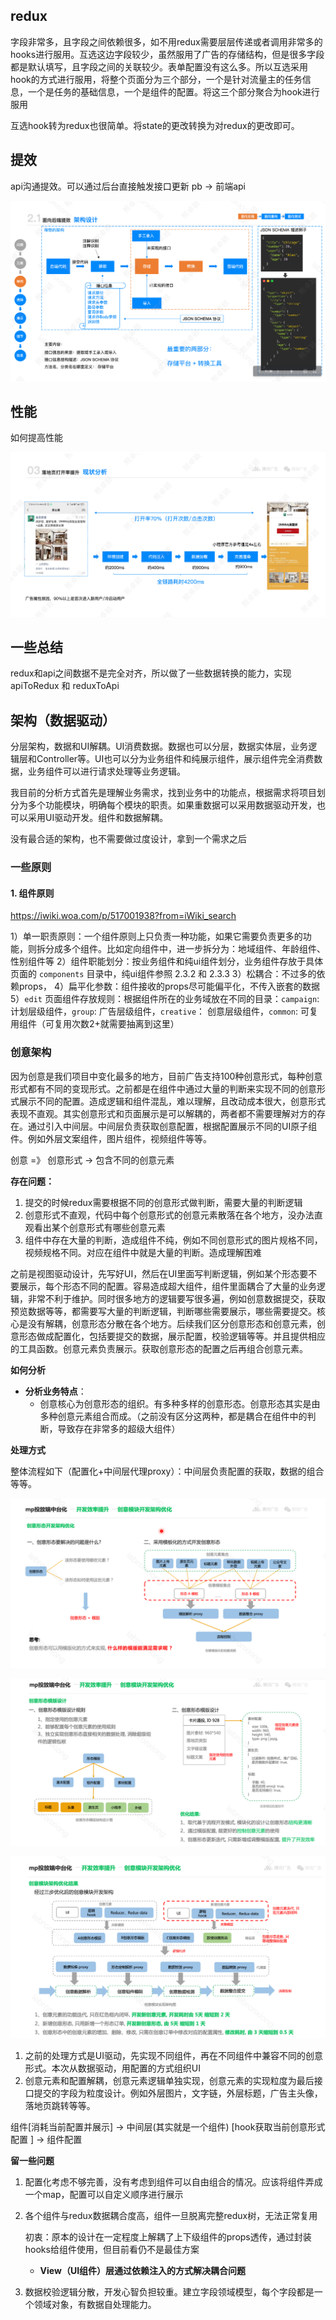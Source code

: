 ## redux

字段非常多，且字段之间依赖很多，如不用redux需要层层传递或者调用非常多的hooks进行服用。互选这边字段较少，虽然服用了广告的存储结构，但是很多字段都是默认填写，且字段之间的关联较少。表单配置没有这么多。所以互选采用hook的方式进行服用，将整个页面分为三个部分，一个是针对流量主的任务信息，一个是任务的基础信息，一个是组件的配置。将这三个部分聚合为hook进行服用

互选hook转为redux也很简单。将state的更改转换为对redux的更改即可。

## 提效

api沟通提效。可以通过后台直接触发接口更新  pb -> 前端api

![image-20250205105742623](./assets/image-20250205105742623.png)

## 性能

如何提高性能

![image-20250205111340745](./assets/image-20250205111340745.png)

## 一些总结

redux和api之间数据不是完全对齐，所以做了一些数据转换的能力，实现apiToRedux 和 reduxToApi

## 架构（数据驱动）

分层架构，数据和UI解耦。UI消费数据。数据也可以分层，数据实体层，业务逻辑层和Controller等。UI也可以分为业务组件和纯展示组件，展示组件完全消费数据，业务组件可以进行请求处理等业务逻辑。

我目前的分析方式首先是理解业务需求，找到业务中的功能点，根据需求将项目划分为多个功能模块，明确每个模块的职责。如果重数据可以采用数据驱动开发，也可以采用UI驱动开发。组件和数据解耦。

没有最合适的架构，也不需要做过度设计，拿到一个需求之后

### 一些原则

#### 1. 组件原则

https://iwiki.woa.com/p/517001938?from=iWiki_search

1）单一职责原则：一个组件原则上只负责一种功能，如果它需要负责更多的功能，则拆分成多个组件。比如定向组件中，进一步拆分为：地域组件、年龄组件、性别组件等
2）组件职能划分：按业务组件和纯ui组件划分，业务组件存放于具体页面的 `components` 目录中，纯ui组件参照 2.3.2 和 2.3.3
3）松耦合：不过多的依赖props，
4）扁平化参数：组件接收的props尽可能偏平化，不传入嵌套的数据
5）`edit` 页面组件存放规则：根据组件所在的业务域放在不同的目录：`campaign`: 计划层级组件，`group`: 广告层级组件，`creative`： 创意层级组件，`common`: 可复用组件（可复用次数2+就需要抽离到这里）

### 创意架构

因为创意是我们项目中变化最多的地方，目前广告支持100种创意形式，每种创意形式都有不同的变现形式。之前都是在组件中通过大量的判断来实现不同的创意形式展示不同的配置。造成逻辑和组件混乱，难以理解，且改动成本很大，创意形式表现不直观。其实创意形式和页面展示是可以解耦的，两者都不需要理解对方的存在。通过引入中间层。中间层负责获取创意配置，根据配置展示不同的UI原子组件。例如外层文案组件，图片组件，视频组件等等。

创意 =》 创意形式 -> 包含不同的创意元素

**存在问题：**

1. 提交的时候redux需要根据不同的创意形式做判断，需要大量的判断逻辑
2. 创意形式不直观，代码中每个创意形式的创意元素散落在各个地方，没办法直观看出某个创意形式有哪些创意元素
3. 组件中存在大量的判断，造成组件不纯，例如不同创意形式的图片规格不同，视频规格不同。对应在组件中就是大量的判断。造成理解困难

之前是视图驱动设计，先写好UI，然后在UI里面写判断逻辑，例如某个形态要不要展示，每个形态不同的配置。容易造成超大组件，组件里面耦合了大量的业务逻辑，非常不利于维护。同时很多地方的逻辑要写很多遍，例如创意数据提交，获取预览数据等等，都需要写大量的判断逻辑，判断哪些需要展示，哪些需要提交。核心是没有解耦，创意形态分散在各个地方。后续我们区分创意形态和创意元素，创意形态做成配置化，包括要提交的数据，展示配置，校验逻辑等等。并且提供相应的工具函数。创意元素负责展示。获取创意形态的配置之后再组合创意元素。

**如何分析**

- **分析业务特点**：
  - 创意核心为创意形态的组织。有多种多样的创意形态。创意形态其实是由多种创意元素组合而成。（之前没有区分这两种，都是耦合在组件中的判断，导致存在非常多的超级大组件）

**处理方式**

整体流程如下（配置化+中间层代理proxy）：中间层负责配置的获取，数据的组合等等。

![image-20250205150045059](./assets/image-20250205150045059.png)

![image-20250205150149328](./assets/image-20250205150149328.png)

![image-20250205150549087](./assets/image-20250205150549087.png)

1. 之前的处理方式是UI驱动，先实现不同组件，再在不同组件中兼容不同的创意形式。本次从数据驱动，用配置的方式组织UI
2. 创意元素和配置解耦，创意元素逻辑单独实现，创意元素的实现粒度为最后接口提交的字段为粒度设计。例如外层图片，文字链，外层标题，广告主头像，落地页跳转等等。

组件[消耗当前配置并展示] ->   中间层(其实就是一个组件) [hook获取当前创意形式配置 ] -> 组件配置

**留一些问题**

1. 配置化考虑不够完善，没有考虑到组件可以自由组合的情况。应该将组件弄成一个map，配置可以自定义顺序进行展示

2. 各个组件与redux数据耦合度高，组件一旦脱离完整redux树，无法正常复用

     初衷：原本的设计在一定程度上解耦了上下级组件的props透传，通过封装hooks给组件使用，但目前看仍不是最佳方案

   - **View（UI组件）层通过依赖注入的方式解决耦合问题**

3. 数据校验逻辑分散，开发心智负担较重。建立字段领域模型，每个字段都是一个领域对象，有数据自处理能力。